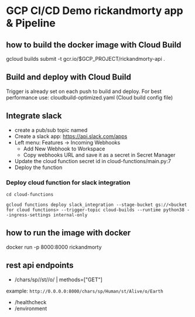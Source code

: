 # GCP CI/CD Demo rickandmorty app & Pipeline

## how to build the docker image with Cloud Build
gcloud builds submit -t gcr.io/$GCP_PROJECT/rickandmorty-api .

## Build and deploy with Cloud Build
Trigger is already set on each push to build and deploy.
For best performance use: cloudbuild-optimized.yaml (Cloud build config file)

## Integrate slack
* create a pub/sub topic named 
* Create a slack app: https://api.slack.com/apps
* Left menu: Features -> Incoming Webhooks
    * Add New Webhook to Workspace
    * Copy webhooks URL and save it as a secret in Secret Manager
* Update the cloud function secret id in cloud-functions/main.py:7
* Deploy the function

### Deploy cloud function for slack integration
`cd cloud-functions`

`gcloud functions deploy slack_integration --stage-bucket gs://<bucket for cloud functions> --trigger-topic cloud-builds --runtime python38 --ingress-settings internal-only`

## how to run the image with docker
docker run -p 8000:8000 rickandmorty

## rest api endpoints
* /chars/sp/<species>/st/<status>/o/<origin> | methods=["GET"]

example:
`http://0.0.0.0:8000/chars/sp/Human/st/Alive/o/Earth`

* /healthcheck
* /environment
